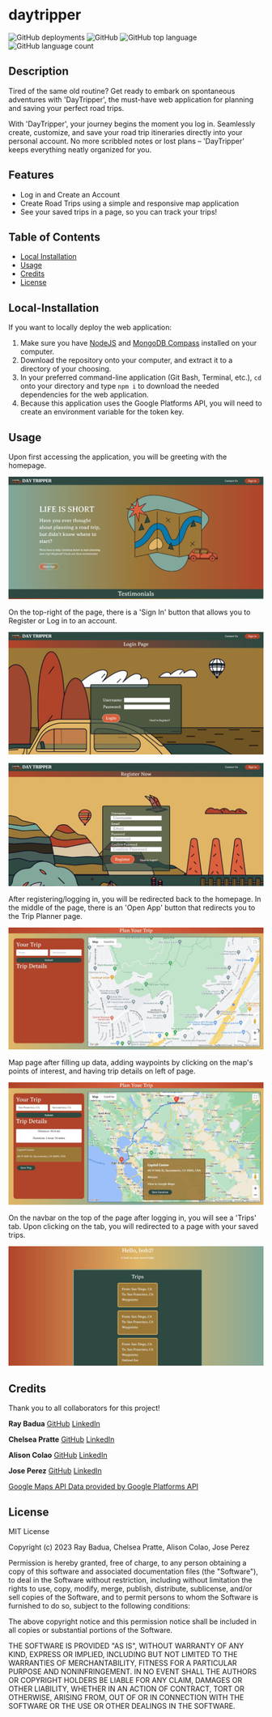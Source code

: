 # daytripper

![GitHub deployments](https://img.shields.io/github/deployments/epicasino/daytripper/daytripper-app)
![GitHub](https://img.shields.io/github/license/epicasino/daytripper)
![GitHub top language](https://img.shields.io/github/languages/top/epicasino/daytripper)
![GitHub language count](https://img.shields.io/github/languages/count/epicasino/daytripper)

## Description

Tired of the same old routine? Get ready to embark on spontaneous adventures with 'DayTripper', the must-have web application for planning and saving your perfect road trips.

With 'DayTripper', your journey begins the moment you log in. Seamlessly create, customize, and save your road trip itineraries directly into your personal account. No more scribbled notes or lost plans – 'DayTripper' keeps everything neatly organized for you.

## Features

- Log in and Create an Account
- Create Road Trips using a simple and responsive map application
- See your saved trips in a page, so you can track your trips!

## Table of Contents

- [Local Installation](#local-installation)
- [Usage](#usage)
- [Credits](#credits)
- [License](#license)

## Local-Installation

If you want to locally deploy the web application:

1. Make sure you have [NodeJS](https://nodejs.org/en) and [MongoDB Compass](https://www.mongodb.com/products/compass) installed on your computer.
2. Download the repository onto your computer, and extract it to a directory of your choosing.
3. In your preferred command-line application (Git Bash, Terminal, etc.), `cd` onto your directory and type `npm i` to download the needed dependencies for the web application.
4. Because this application uses the Google Platforms API, you will need to create an environment variable for the token key.

## Usage

Upon first accessing the application, you will be greeting with the homepage.

![DayTripper Home Page. About page with summary of website, and testimonials from users.](./assets/daytripper-homepage.JPG)

On the top-right of the page, there is a 'Sign In' button that allows you to Register or Log in to an account.

![DayTripper Login Page. Form to input username and password.](./assets/daytripper-login.JPG)

![DayTripper Register Page. Form to input username, email, and password.](./assets/daytripper-register.JPG)

After registering/logging in, you will be redirected back to the homepage. In the middle of the page, there is an 'Open App' button that redirects you to the Trip Planner page.

![DayTripper Planner Page. Map and option fields to customize trip data.](./assets/daytripper-app-map.JPG)

Map page after filling up data, adding waypoints by clicking on the map's points of interest, and having trip details on left of page.

![Daytripper Map page after filling up data, adding waypoints, and having trip details on left of page.](./assets/daytripper-app-map-filled.JPG)

On the navbar on the top of the page after logging in, you will see a 'Trips' tab. Upon clicking on the tab, you will redirected to a page with your saved trips.

![DayTripper Trips page, with your username and save trips.](./assets/daytripper-trips.JPG)

## Credits

Thank you to all collaborators for this project!

**Ray Badua**
[GitHub](https://github.com/epicasino)
[LinkedIn](https://www.linkedin.com/in/ray-badua/)

**Chelsea Pratte**
[GitHub](https://github.com/callmechelsea)
[LinkedIn](https://www.linkedin.com/in/callmechelsea/)

**Alison Colao**
[GitHub](https://github.com/acolao)
[LinkedIn](https://www.linkedin.com/in/alisoncolao/)

**Jose Perez**
[GitHub](https://github.com/joseperez013)
[LinkedIn](https://www.linkedin.com/in/jose-perez-472444286/)

[Google Maps API Data provided by Google Platforms API](https://developers.google.com/maps/apis-by-platform)

## License

MIT License

Copyright (c) 2023 Ray Badua, Chelsea Pratte, Alison Colao, Jose Perez

Permission is hereby granted, free of charge, to any person obtaining a copy
of this software and associated documentation files (the "Software"), to deal
in the Software without restriction, including without limitation the rights
to use, copy, modify, merge, publish, distribute, sublicense, and/or sell
copies of the Software, and to permit persons to whom the Software is
furnished to do so, subject to the following conditions:

The above copyright notice and this permission notice shall be included in all
copies or substantial portions of the Software.

THE SOFTWARE IS PROVIDED "AS IS", WITHOUT WARRANTY OF ANY KIND, EXPRESS OR
IMPLIED, INCLUDING BUT NOT LIMITED TO THE WARRANTIES OF MERCHANTABILITY,
FITNESS FOR A PARTICULAR PURPOSE AND NONINFRINGEMENT. IN NO EVENT SHALL THE
AUTHORS OR COPYRIGHT HOLDERS BE LIABLE FOR ANY CLAIM, DAMAGES OR OTHER
LIABILITY, WHETHER IN AN ACTION OF CONTRACT, TORT OR OTHERWISE, ARISING FROM,
OUT OF OR IN CONNECTION WITH THE SOFTWARE OR THE USE OR OTHER DEALINGS IN THE
SOFTWARE.
